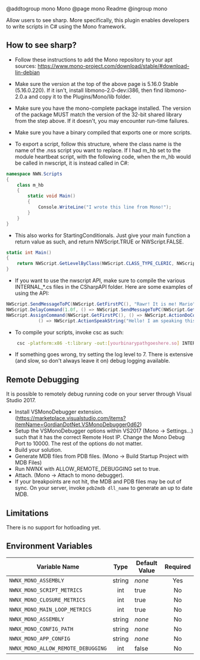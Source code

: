 @addtogroup mono Mono
@page mono Readme
@ingroup mono 

Allow users to see sharp. More specifically, this plugin enables developers to write scripts in C# using the Mono framework.

## How to see sharp?

- Follow these instructions to add the Mono repository to your apt sources: https://www.mono-project.com/download/stable/#download-lin-debian
- Make sure the version at the top of the above page is 5.16.0 Stable (5.16.0.220). If it isn't, install libmono-2.0-dev:i386, then find libmono-2.0.a and copy it to the Plugins/Mono/lib folder.
- Make sure you have the mono-complete package installed. The version of the package MUST match the version of the 32-bit shared library from the step above. If it doesn't, you may encounter run-time failures.

- Make sure you have a binary compiled that exports one or more scripts.

- To export a script, follow this structure, where the class name is the name of the .nss script you want to replace. If I had m_hb set to the module heartbeat script, with the following code, when the m_hb would be called in nwscript, it is instead called in C#:

```cs
namespace NWN.Scripts
{
    class m_hb
    {
        static void Main()
        {
            Console.WriteLine("I wrote this line from Mono!");
        }
    }
}
```

 - This also works for StartingConditionals. Just give your main function a return value as such, and return NWScript.TRUE or NWScript.FALSE.

```cs
static int Main()
{
    return NWScript.GetLevelByClass(NWScript.CLASS_TYPE_CLERIC, NWScript.GetPCSpeaker()) != 0 ? NWScript.TRUE : NWScript.FALSE;
}
```

- If you want to use the nwscript API, make sure to compile the various INTERNAL_*.cs files in the CSharpAPI folder. Here are some examples of using the API:

```cs
NWScript.SendMessageToPC(NWScript.GetFirstPC(), "Rawr! It is me! Mario");
NWScript.DelayCommand(1.0f, () => NWScript.SendMessageToPC(NWScript.GetFirstPC(), "Hello! This is a delayed command."));
NWScript.AssignCommand(NWScript.GetFirstPC(), () => NWScript.ActionDoCommand(
            () => NWScript.ActionSpeakString("Hello! I am speaking this string!")));
```

- To compile your scripts, invoke csc as such:

```sh
    csc -platform:x86 -t:library -out:[yourbinarypathgoeshere.so] INTERNAL_Internal.cs [other INTERNAL_*.cs scripts go here ...] [your scripts go here ...]
```

- If something goes wrong, try setting the log level to 7. There is extensive (and slow, so don't always leave it on) debug logging available.

## Remote Debugging

It is possible to remotely debug running code on your server through Visual Studio 2017.

- Install VSMonoDebugger extension. (https://marketplace.visualstudio.com/items?itemName=GordianDotNet.VSMonoDebugger0d62)
- Setup the VSMonoDebugger options within VS2017 (Mono -> Settings...) such that it has the correct Remote Host IP. Change the Mono Debug Port to 10000. The rest of the options do not matter.
- Build your solution.
- Generate MDB files from PDB files. (Mono -> Build Startup Project with MDB Files)
- Run NWNX with ALLOW_REMOTE_DEBUGGING set to true.
- Attach. (Mono -> Attach to mono debugger).
- If your breakpoints are not hit, the MDB and PDB files may be out of sync. On your server, invoke `pdb2mdb dll_name` to generate an up to date MDB.

## Limitations

There is no support for hotloading yet.

## Environment Variables

| Variable Name                       |  Type  | Default Value | Required |
| ----------------------------------- | :----: | ------------- | :------: |
| `NWNX_MONO_ASSEMBLY`                | string | _none_        | Yes |
| `NWNX_MONO_SCRIPT_METRICS`          | int | true        | No |
| `NWNX_MONO_CLOSURE_METRICS`          | int | true        | No |
| `NWNX_MONO_MAIN_LOOP_METRICS`          | int | true        | No |
| `NWNX_MONO_ASSEMBLY`                | string | _none_        | No |
| `NWNX_MONO_CONFIG_PATH`                | string | _none_        | No |
| `NWNX_MONO_APP_CONFIG`                | string | _none_        | No |
| `NWNX_MONO_ALLOW_REMOTE_DEBUGGING`          | int | false        | No |
